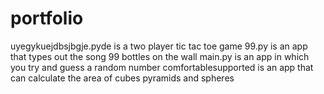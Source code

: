 # portfolio
uyegykuejdbsjbgje.pyde is a two player tic tac toe game
99.py is an app that types out the song 99 bottles on the wall
main.py is an app in which you try and guess a random number
comfortablesupported is an app that can calculate the area of cubes pyramids and spheres
